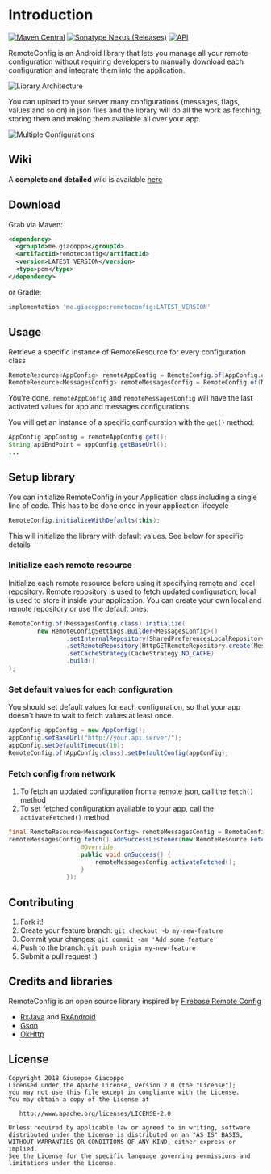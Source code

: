# Introduction
[![Maven Central](https://img.shields.io/maven-central/v/me.giacoppo/remoteconfig.svg)](http://repo1.maven.org/maven2/me/giacoppo/remoteconfig/)
[![Sonatype Nexus (Releases)](https://img.shields.io/nexus/r/https/oss.sonatype.org/me.giacoppo/remoteconfig.svg)](https://oss.sonatype.org/content/repositories/releases/me/giacoppo/remoteconfig/) 
[![API](https://img.shields.io/badge/API-14%2B-green.svg?style=flat)](https://android-arsenal.com/api?level=14)

RemoteConfig is an Android library that lets you manage all your remote configuration without requiring developers to manually download  each configuration and integrate them into the application.

![Library Architecture](https://github.com/GiuseppeGiacoppo/RemoteConfig/raw/master/readme/architecture.png)

You can upload to your server many configurations (messages, flags, values and so on) in json files and the library will do all the work as fetching, storing them and making them available all over your app.

![Multiple Configurations](https://github.com/GiuseppeGiacoppo/RemoteConfig/raw/master/readme/multiple_configurations.png)

## Wiki
A **complete and detailed** wiki is available [here](https://github.com/GiuseppeGiacoppo/RemoteConfig/wiki)

## Download
Grab via Maven:
```xml
<dependency>
  <groupId>me.giacoppo</groupId>
  <artifactId>remoteconfig</artifactId>
  <version>LATEST_VERSION</version>
  <type>pom</type>
</dependency>
```

or Gradle:
```groovy
implementation 'me.giacoppo:remoteconfig:LATEST_VERSION'
```

## Usage
Retrieve a specific instance of RemoteResource for every configuration class
```java
RemoteResource<AppConfig> remoteAppConfig = RemoteConfig.of(AppConfig.class);
RemoteResource<MessagesConfig> remoteMessagesConfig = RemoteConfig.of(MessagesConfig.class);
```
You're done. `remoteAppConfig` and `remoteMessagesConfig` will have the last activated values for app and messages configurations.

You will get an instance of a specific configuration with the `get()` method:
```java
AppConfig appConfig = remoteAppConfig.get();
String apiEndPoint = appConfig.getBaseUrl();
...
```

## Setup library
You can initialize RemoteConfig in your Application class including a single line of code. This has to be done once in your application lifecycle
```java
RemoteConfig.initializeWithDefaults(this);
```
This will initialize the library with default values. See below for specific details

### Initialize each remote resource
Initialize each remote resource before using it specifying remote and local repository. Remote repository is used to fetch updated configuration, local is used to store it inside your application.
You can create your own local and remote repository or use the default ones:
```java
RemoteConfig.of(MessagesConfig.class).initialize(
        new RemoteConfigSettings.Builder<MessagesConfig>()
                .setInternalRepository(SharedPreferencesLocalRepository.create(this, MessagesConfig.class))
                .setRemoteRepository(HttpGETRemoteRepository.create(MessagesConfig.class, "REMOTE_JSON_URL"))
                .setCacheStrategy(CacheStrategy.NO_CACHE)
                .build()
);
```
### Set default values for each configuration
You should set default values for each configuration, so that your app doesn't have to wait to fetch values at least once.
```java
AppConfig appConfig = new AppConfig();
appConfig.setBaseUrl("http://your.api.server/");
appConfig.setDefaultTimeout(10);
RemoteConfig.of(AppConfig.class).setDefaultConfig(appConfig);
```
### Fetch config from network
1. To fetch an updated configuration from a remote json, call the `fetch()` method
2. To set fetched configuration available to your app, call the `activateFetched()` method

```java
final RemoteResource<MessagesConfig> remoteMessagesConfig = RemoteConfig.of(MessagesConfig.class);
remoteMessagesConfig.fetch().addSuccessListener(new RemoteResource.FetchSuccess() {
                    @Override
                    public void onSuccess() {
                        remoteMessagesConfig.activateFetched();
                    }
                });
```

## Contributing

1. Fork it!
2. Create your feature branch: `git checkout -b my-new-feature`
3. Commit your changes: `git commit -am 'Add some feature'`
4. Push to the branch: `git push origin my-new-feature`
5. Submit a pull request :)

## Credits and libraries
RemoteConfig is an open source library inspired by [Firebase Remote Config](https://firebase.google.com/docs/remote-config)

* [RxJava](https://github.com/ReactiveX/RxJava) and [RxAndroid](https://github.com/ReactiveX/RxAndroid)
* [Gson](https://github.com/google/gson)
* [OkHttp](http://square.github.io/okhttp)

## License
    Copyright 2018 Giuseppe Giacoppo
    Licensed under the Apache License, Version 2.0 (the "License");
    you may not use this file except in compliance with the License.
    You may obtain a copy of the License at
    
       http://www.apache.org/licenses/LICENSE-2.0
    
    Unless required by applicable law or agreed to in writing, software
    distributed under the License is distributed on an "AS IS" BASIS,
    WITHOUT WARRANTIES OR CONDITIONS OF ANY KIND, either express or implied.
    See the License for the specific language governing permissions and
    limitations under the License.

